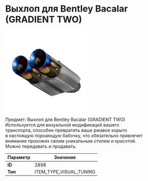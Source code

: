 # Выхлоп для Bentley Bacalar (GRADIENT TWO)

![Item Image](../img/2898.webp?raw=true)

Предмет: Выхлоп для Bentley Bacalar (GRADIENT TWO)<br>Используется для визуальной модификаций вашего<br>транспорта, способен превратить ваше ржавое корыто<br>в настоящую порхающую бабочку, что обязательно привлечет<br>внимание прохожих своим уникальным стилем и красотой.<br>Можно передавать и продавать.


| Параметр | Значение |
|----------|----------|
| **ID** | 2898 |
| **Тип** | ITEM_TYPE_VISUAL_TUNING |

